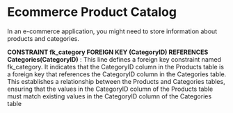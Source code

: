 # Ecommerce Product Catalog 
In an e-commerce application, you might need to store information about products and categories.

**CONSTRAINT fk_category FOREIGN KEY (CategoryID) REFERENCES Categories(CategoryID)** : This line defines a foreign key constraint named fk_category. It indicates that the CategoryID column in the Products table is a foreign key that references the CategoryID column in the Categories table. This establishes a relationship between the Products and Categories tables, ensuring that the values in the CategoryID column of the Products table must match existing values in the CategoryID column of the Categories table